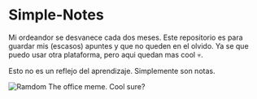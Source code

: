 # Simple-Notes
 
Mi ordeandor se desvanece cada dos meses. Este repositorio es para guardar mis (escasos) apuntes y que no queden en el olvido. Ya se que puedo usar otra plataforma, pero aqui quedan mas cool :skull:. 

<p>Esto no es un reflejo del aprendizaje. Simplemente son notas.</p>

<img alt="Ramdom The office meme. Cool sure?" src="https://gif-free.com/uploads/posts/2018-08/1535473675_michael-scott-wink.gif"></img>
